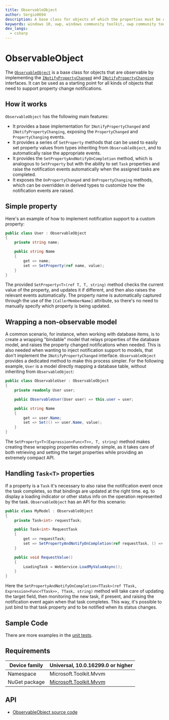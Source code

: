 ```yaml
---
title: ObservableObject
author: Sergio0694
description: A base class for objects of which the properties must be observable
keywords: windows 10, uwp, windows community toolkit, uwp community toolkit, uwp toolkit, mvvm, componentmodel, property changed, notification, binding, net core, net standard
dev_langs:
  - csharp
---
```


# ObservableObject

The [`ObservableObject`](https://docs.microsoft.com/dotnet/api/microsoft.toolkit.mvvm.componentmodel.ObservableObject) is a base class for objects that are observable by implementing the [`INotifyPropertyChanged`](https://docs.microsoft.com/dotnet/api/system.componentmodel.inotifypropertychanged) and [`INotifyPropertyChanging`](https://docs.microsoft.com/dotnet/api/system.componentmodel.inotifypropertychanging) interfaces. It can be used as a starting point for all kinds of objects that need to support property change notifications.

## How it works

`ObservableObject` has the following main features:

- It provides a base implementation for `INotifyPropertyChanged` and `INotifyPropertyChanging`, exposing the `PropertyChanged` and `PropertyChanging` events.
- It provides a series of `SetProperty` methods that can be used to easily set property values from types inheriting from `ObservableObject`, and to automatically raise the appropriate events.
- It provides the `SetPropertyAndNotifyOnCompletion` method, which is analogous to `SetProperty` but with the ability to set `Task` properties and raise the notification events automatically when the assigned tasks are completed.
- It exposes the `OnPropertyChanged` and `OnPropertyChanging` methods, which can be overridden in derived types to customize how the notification events are raised.

## Simple property

Here's an example of how to implement notification support to a custom property:

```csharp
public class User : ObservableObject
{
    private string name;

    public string Name
    {
        get => name;
        set => SetProperty(ref name, value);
    }
}
```

The provided `SetProperty<T>(ref T, T, string)` method checks the current value of the property, and updates it if different, and then also raises the relevant events automatically. The property name is automatically captured through the use of the `[CallerMemberName]` attribute, so there's no need to manually specify which property is being updated.

## Wrapping a non-observable model

A common scenario, for instance, when working with database items, is to create a wrapping "bindable" model that relays properties of the database model, and raises the property changed notifications when needed. This is also needed when wanting to inject notification support to models, that don't implement the `INotifyPropertyChanged` interface. `ObservableObject` provides a dedicated method to make this process simpler. For the following example, `User` is a model directly mapping a database table, without inheriting from `ObservableObject`:

```csharp
public class ObservableUser : ObservableObject
{
    private readonly User user;

    public ObservableUser(User user) => this.user = user;

    public string Name
    {
        get => user.Name;
        set => Set(() => user.Name, value);
    }
}
```

The `SetProperty<T>(Expression<Func<T>>, T, string)` method makes creating these wrapping properties extremely simple, as it takes care of both retrieving and setting the target properties while providing an extremely compact API.

## Handling `Task<T>` properties

If a property is a `Task` it's necessary to also raise the notification event once the task completes, so that bindings are updated at the right time. eg. to display a loading indicator or other status info on the operation represented by the task. `ObservableObject` has an API for this scenario:

```csharp
public class MyModel : ObservableObject
{
    private Task<int> requestTask;

    public Task<int> RequestTask
    {
        get => requestTask;
        set => SetPropertyAndNotifyOnCompletion(ref requestTask, () => requestTask, value);
    }

    public void RequestValue()
    {
        LoadingTask = WebService.LoadMyValueAsync();
    }
}
```

Here the `SetPropertyAndNotifyOnCompletion<TTask>(ref TTask, Expression<Func<TTask>>, TTask, string)` method will take care of updating the target field, then monitoring the new task, if present, and raising the notification event again when that task completes. This way, it's possible to just bind to that task property and to be notified when its status changes.

## Sample Code

There are more examples in the [unit tests](https://github.com/Microsoft/WindowsCommunityToolkit//blob/master/UnitTests/UnitTests.Shared/Mvvm).

## Requirements

| Device family | Universal, 10.0.16299.0 or higher |
| --- | --- |
| Namespace | Microsoft.Toolkit.Mvvm |
| NuGet package | [Microsoft.Toolkit.Mvvm](https://www.nuget.org/packages/Microsoft.Toolkit.Mvvm/) |

## API

* [ObservableObject source code](https://github.com/Microsoft/WindowsCommunityToolkit//blob/master/Microsoft.Toolkit.Mvvm/ComponentModel/ObservableObject.cs)
